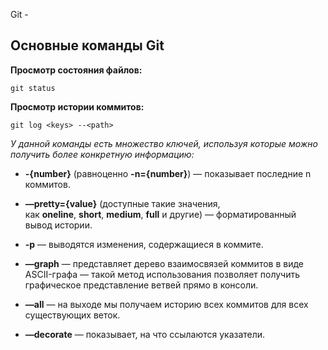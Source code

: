 Git - 

## Основные команды Git

**Просмотр состояния файлов:**

```Shell
git status
```

**Просмотр истории коммитов:**

```Shell
git log <keys> --<path>
```

*У данной команды есть множество ключей, используя которые можно получить более конкретную информацию:*

- **-{number}** (равноценно **-n={number}**) — показывает последние n коммитов.

- **—pretty={value}** (доступные такие значения, как **oneline**, **short**, **medium**, **full** и другие) — форматированный вывод истории.

- **-p** — выводятся изменения, содержащиеся в коммите.

- **—graph** — представляет дерево взаимосвязей коммитов в виде ASCII-графа — такой метод использования позволяет получить графическое представление ветвей прямо в консоли.

- **—all** — на выходе мы получаем историю всех коммитов для всех существующих веток.

- **—decorate** — показывает, на что ссылаются указатели.